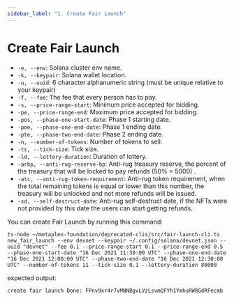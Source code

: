 ```yaml
---
sidebar_label: "1. Create Fair Launch"
---
```


# Create Fair Launch
- `-e, --env`: Solana cluster env name.
- `-k, --keypair`: Solana wallet location.
- `-u, --uuid`: 6 character alphanumeric string (must be unique relative to your keypair)
- `-f, --fee`: The fee that every person has to pay.
- `-s, --price-range-start`: Minimum price accepted for bidding.
- `-pe, --price-range-end`: Maximum price accepted for bidding.
- `-pos, --phase-one-start-date`: Phase 1 starting date.
- `-poe, --phase-one-end-date`: Phase 1 ending date.
- `-pte, --phase-two-end-date`: Phase 2 ending date.
- `-n, --number-of-tokens`: Number of tokens to sell.
- `-ts, --tick-size`: Tick size.
- `-ld, --lottery-duration`: Duration of lottery.
- `-arbp, --anti-rug-reserve-bp`: Anti-rug treasury reserve, the percent of the treasury that will be locked to pay refunds (50% = 5000) .
- `-atc, --anti-rug-token-requirement`: Anti-rug token requirement, when the total remaining tokens is equal or lower than this number, the treasury will be unlocked and not more refunds will be issued.
- `-sd, --self-destruct-date`: Anti-rug self-destruct date, if the NFTs were not provided by this date the users can start getting refunds.

You can create Fair Launch by running this command: 
```
ts-node ~/metaplex-foundation/deprecated-clis/src/fair-launch-cli.ts new_fair_launch --env devnet --keypair ~/.config/solana/devnet.json --uuid "devnet" --fee 0.1 --price-range-start 0.1 --price-range-end 0.5 --phase-one-start-date "16 Dec 2021 11:30:00 UTC" --phase-one-end-date "16 Dec 2021 12:00:00 UTC" --phase-two-end-date "16 Dec 2021 12:30:00 UTC" --number-of-tokens 11 --tick-size 0.1 --lottery-duration 80000
```

expected output: 
```
create fair launch Done: FPnv9xr4r7vMNNBgvLVzLsvmQFYh1YmhuRWRGdRFecmb
```

